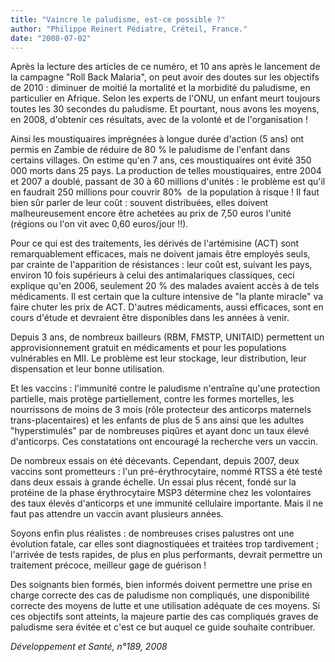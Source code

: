 ```yaml
---
title: "Vaincre le paludisme, est-ce possible ?"
author: "Philippe Reinert Pédiatre, Créteil, France."
date: "2008-07-02"
---
```


Après la lecture des articles de ce numéro, et 10 ans après le lancement de la campagne "Roll Back Malaria", on peut avoir des doutes sur les objectifs de 2010 : dimi­nuer de moitié la mortalité et la morbidité du paludisme, en particulier en Afrique. Selon les experts de l'ONU, un enfant meurt toujours toutes les 30 secondes du paludisme. Et pourtant, nous avons les moyens, en 2008, d'obtenir ces résultats, avec de la volonté et de l'organisation !

Ainsi les moustiquaires imprégnées à longue durée d'action (5 ans) ont permis en Zambie de réduire de 80 % le paludisme de l'enfant dans certains villages. On estime qu'en 7 ans, ces moustiquaires ont évité 350 000 morts dans 25 pays. La production de telles mousti­quaires, entre 2004 et 2007 a doublé, passant de 30 à 60 millions d'unités : le problème est qu'il en faudrait 250 millions pour couvrir 80%  de la population à risque ! Il faut bien sûr parler de leur coût : souvent distribuées, elles doivent malheureusement encore être ache­tées au prix de 7,50 euros l'unité (régions ou l'on vit avec 0,60 euros/jour !!).

Pour ce qui est des traitements, les dérivés de l'artémisine (ACT) sont remarquablement efficaces, mais ne doivent jamais être employés seuls, par crainte de l'apparition de résistances : leur coût est, suivant les pays, environ 10 fois supérieurs à celui des antimalariques classiques, ceci explique qu'en 2006, seulement 20 % des malades avaient accès à de tels médicaments. Il est certain que la culture intensive de "la plante miracle" va faire chuter les prix de ACT. D'autres médicaments, aussi efficaces, sont en cours d'étude et devraient être dispo­nibles dans les années à venir.

Depuis 3 ans, de nombreux bailleurs (RBM, FMSTP, UNITAID) permettent un approvi­sionnement gratuit en médicaments et pour les populations vulnérables en MII. Le problè­me est leur stockage, leur distribution, leur dispensa­tion et leur bonne utilisation.

Et les vaccins : l'immunité contre le paludisme n'entraîne qu'une protection partielle, mais protège partiellement, contre les formes mor­telles, les nourrissons de moins de 3 mois (rôle protecteur des anticorps maternels trans-pla­centaires) et les enfants de plus de 5 ans ainsi que les adultes "hyperstimulés" par de nom­breuses piqûres et ayant donc un taux élevé d'anticorps. Ces constatations ont encouragé la recherche vers un vaccin.

De nombreux essais on été décevants. Cepen­dant, depuis 2007, deux vaccins sont promet­teurs : l'un pré-érythrocytaire, nommé RTSS a été testé dans deux essais à grande échelle. Un essai plus récent, fondé sur la protéine de la phase érythrocytaire MSP3 détermine chez les volontaires des taux élevés d'anticorps et une immunité cellulaire importante. Mais il ne faut pas attendre un vaccin avant plusieurs années.

Soyons enfin plus réalistes : de nombreuses crises palustres ont une évolution fatale, car elles sont diagnostiquées et traitées trop tardivement ; l'arrivée de tests rapides, de plus en plus per­formants, devrait permettre un traitement précoce, meilleur gage de guérison !

Des soignants bien formés, bien informés doi­vent permettre une prise en charge correcte des cas de paludisme non compliqués, une dis­ponibilité correcte des moyens de lutte et une utilisation adéquate de ces moyens. Si ces objectifs sont atteints, la majeure partie des cas compliqués graves de paludisme sera évitée et c'est ce but auquel ce guide souhaite contri­buer.

_Développement et Santé, n°189, 2008_